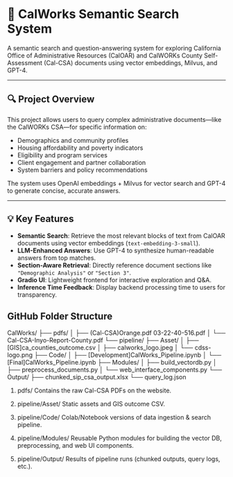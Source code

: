# 🧾 CalWorks Semantic Search System

A semantic search and question-answering system for exploring California Office of Administrative Resources (CalOAR) and CalWORKs County Self-Assessment (Cal-CSA) documents using vector embeddings, Milvus, and GPT-4.

---

## 🔍 Project Overview

This project allows users to query complex administrative documents—like the CalWORKs CSA—for specific information on:

- Demographics and community profiles
- Housing affordability and poverty indicators
- Eligibility and program services
- Client engagement and partner collaboration
- System barriers and policy recommendations

The system uses OpenAI embeddings + Milvus for vector search and GPT-4 to generate concise, accurate answers.

---

## 💡 Key Features

- **Semantic Search**: Retrieve the most relevant blocks of text from CalOAR documents using vector embeddings (`text-embedding-3-small`).
- **LLM-Enhanced Answers**: Use GPT-4 to synthesize human-readable answers from top matches.
- **Section-Aware Retrieval**: Directly reference document sections like `"Demographic Analysis"` or `"Section 3"`.
- **Gradio UI**: Lightweight frontend for interactive exploration and Q&A.
- **Inference Time Feedback**: Display backend processing time to users for transparency.

## GitHub Folder Structure 
CalWorks/
├── pdfs/
│   ├── (Cal-CSA)Orange.pdf 03-22-40-516.pdf
│   └── Cal-CSA-Inyo-Report-County.pdf
└── pipeline/
    ├── Asset/
    │   ├── [GIS]ca_counties_outcome.csv
    │   ├── calworks_logo.jpeg
    │   └── cdss-logo.png
    ├── Code/
    │   ├── [Development]CalWorks_Pipeline.ipynb
    │   └── [Final]CalWorks_Pipeline.ipynb
    ├── Modules/
    │   ├── build_vectordb.py
    │   ├── preprocess_documents.py
    │   └── web_interface_components.py
    └── Output/
        ├── chunked_sip_csa_output.xlsx
        └── query_log.json
1. pdfs/
Contains the raw Cal-CSA PDFs on the website.

2. pipeline/Asset/
Static assets and GIS outcome CSV.

3. pipeline/Code/
Colab/Notebook versions of data ingestion & search pipeline.

4. pipeline/Modules/
Reusable Python modules for building the vector DB, preprocessing, and web UI components.

5. pipeline/Output/
Results of pipeline runs (chunked outputs, query logs, etc.).
